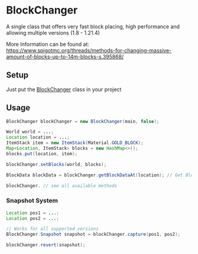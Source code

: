 # BlockChanger
<div align="center">
  
</div>
A single class that offers very fast block placing, high performance and allowing multiple versions (1.8 - 1.21.4)
  
More Information can be found at: https://www.spigotmc.org/threads/methods-for-changing-massive-amount-of-blocks-up-to-14m-blocks-s.395868/

## Setup
Just put the [BlockChanger](https://github.com/Devlrxxh/BlockChanger/blob/master/src/main/java/dev/lrxh/nms/blockChanger/BlockChanger.java) class in your project  
## Usage
```java
BlockChanger blockChanger = new BlockChanger(main, false);

World world = ...;
Location location = ...;
ItemStack item = new ItemStack(Material.GOLD_BLOCK);
Map<Location, ItemStack> blocks = new HashMap<>();
blocks.put(location, item);

blockChanger.setBlocks(world, blocks);

BlockData blockData = blockChanger.getBlockDataAt(location); // Get Block at a location ONLY SUPPORT FOR 1.16+

blockChanger. // see all available methods
``` 
### Snapshot System
```java
Location pos1 = ...;
Location pos2 = ...;

// Works for all supported versions
BlockChanger.Snapshot snapshot = blockChanger.capture(pos1, pos2);

blockChanger.revert(snapshot);
``` 
